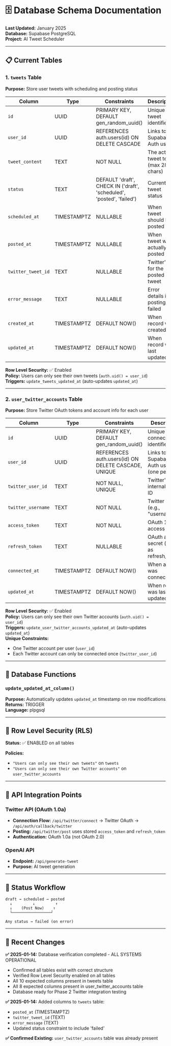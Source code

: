 # 🗄️ Database Schema Documentation

**Last Updated:** January 2025  
**Database:** Supabase PostgreSQL  
**Project:** AI Tweet Scheduler  

---

## 📋 **Current Tables**

### 1. `tweets` Table
**Purpose:** Store user tweets with scheduling and posting status

| Column | Type | Constraints | Description |
|--------|------|-------------|-------------|
| `id` | UUID | PRIMARY KEY, DEFAULT gen_random_uuid() | Unique tweet identifier |
| `user_id` | UUID | REFERENCES auth.users(id) ON DELETE CASCADE | Links to Supabase Auth user |
| `tweet_content` | TEXT | NOT NULL | The actual tweet text (max 280 chars) |
| `status` | TEXT | DEFAULT 'draft', CHECK IN ('draft', 'scheduled', 'posted', 'failed') | Current tweet status |
| `scheduled_at` | TIMESTAMPTZ | NULLABLE | When tweet should be posted |
| `posted_at` | TIMESTAMPTZ | NULLABLE | When tweet was actually posted |
| `twitter_tweet_id` | TEXT | NULLABLE | Twitter's ID for the posted tweet |
| `error_message` | TEXT | NULLABLE | Error details if posting failed |
| `created_at` | TIMESTAMPTZ | DEFAULT NOW() | When record was created |
| `updated_at` | TIMESTAMPTZ | DEFAULT NOW() | When record was last updated |

**Row Level Security:** ✅ Enabled  
**Policy:** Users can only see their own tweets (`auth.uid() = user_id`)  
**Triggers:** `update_tweets_updated_at` (auto-updates `updated_at`)  

---

### 2. `user_twitter_accounts` Table
**Purpose:** Store Twitter OAuth tokens and account info for each user

| Column | Type | Constraints | Description |
|--------|------|-------------|-------------|
| `id` | UUID | PRIMARY KEY, DEFAULT gen_random_uuid() | Unique connection identifier |
| `user_id` | UUID | REFERENCES auth.users(id) ON DELETE CASCADE, UNIQUE | Links to Supabase Auth user (one per user) |
| `twitter_user_id` | TEXT | NOT NULL, UNIQUE | Twitter's internal user ID |
| `twitter_username` | TEXT | NOT NULL | Twitter handle (e.g., "username") |
| `access_token` | TEXT | NOT NULL | OAuth 1.0a access token |
| `refresh_token` | TEXT | NULLABLE | OAuth access secret (stored as refresh_token) |
| `connected_at` | TIMESTAMPTZ | DEFAULT NOW() | When account was connected |
| `updated_at` | TIMESTAMPTZ | DEFAULT NOW() | When record was last updated |

**Row Level Security:** ✅ Enabled  
**Policy:** Users can only see their own Twitter accounts (`auth.uid() = user_id`)  
**Triggers:** `update_user_twitter_accounts_updated_at` (auto-updates `updated_at`)  
**Unique Constraints:** 
- One Twitter account per user (`user_id`)
- Each Twitter account can only be connected once (`twitter_user_id`)

---

## 🔧 **Database Functions**

### `update_updated_at_column()`
**Purpose:** Automatically updates `updated_at` timestamp on row modifications  
**Returns:** TRIGGER  
**Language:** plpgsql  

---

## 🔐 **Row Level Security (RLS)**

**Status:** ✅ ENABLED on all tables  

**Policies:**
- `"Users can only see their own tweets"` on `tweets`
- `"Users can only see their own Twitter accounts"` on `user_twitter_accounts`

---

## 🚀 **API Integration Points**

### Twitter API (OAuth 1.0a)
- **Connection Flow:** `/api/twitter/connect` → Twitter OAuth → `/api/auth/callback/twitter`
- **Posting:** `/api/twitter/post` uses stored `access_token` and `refresh_token`
- **Authentication:** OAuth 1.0a (not OAuth 2.0)

### OpenAI API
- **Endpoint:** `/api/generate-tweet`
- **Purpose:** AI tweet generation

---

## 📝 **Status Workflow**

```
draft → scheduled → posted
  ↓         ↓         ↑
  ↓    (Post Now)    ↑
  └─────────────────┘
  
Any status → failed (on error)
```

---

## 🔄 **Recent Changes**

**✅ 2025-01-14:** Database verification completed - ALL SYSTEMS OPERATIONAL
- Confirmed all tables exist with correct structure
- Verified Row Level Security enabled on all tables
- All 10 expected columns present in tweets table
- All 8 expected columns present in user_twitter_accounts table
- Database ready for Phase 2 Twitter integration testing

**✅ 2025-01-14:** Added columns to `tweets` table:
- `posted_at` (TIMESTAMPTZ)
- `twitter_tweet_id` (TEXT) 
- `error_message` (TEXT)
- Updated status constraint to include 'failed'

**✅ Confirmed Existing:** `user_twitter_accounts` table was already present 